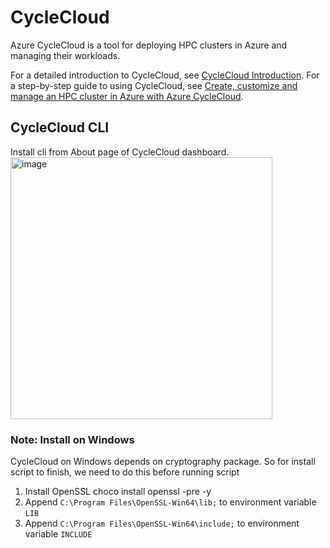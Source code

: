 # CycleCloud

Azure CycleCloud is a tool for deploying HPC clusters in Azure and managing their workloads. 

For a detailed introduction to CycleCloud, see [CycleCloud Introduction](https://docs.microsoft.com/en-us/azure/cyclecloud).
For a step-by-step guide to using CycleCloud, see [Create, customize and manage an HPC cluster in Azure with Azure CycleCloud](https://docs.microsoft.com/en-us/learn/modules/azure-cyclecloud-high-performance-computing/).

## CycleCloud CLI

Install cli from About page of CycleCloud dashboard.
<img width="419" alt="image" src="https://user-images.githubusercontent.com/65301509/140474967-83bde5b7-9df4-4cc1-9b46-37b04adce16a.png">

### Note: Install on Windows

CycleCloud on Windows depends on cryptography package.
So for install script to finish, we need to do this before running script

1. Install OpenSSL
    choco install openssl -pre -y
2. Append `C:\Program Files\OpenSSL-Win64\lib;` to environment variable `LIB`
3. Append `C:\Program Files\OpenSSL-Win64\include;` to environment variable `INCLUDE`
